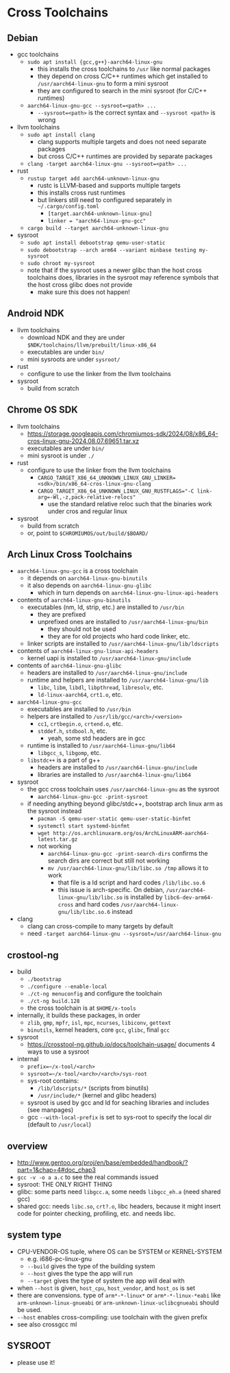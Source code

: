 Cross Toolchains
================

## Debian

- gcc toolchains
  - `sudo apt install {gcc,g++}-aarch64-linux-gnu`
    - this installs the cross toolchains to `/usr` like normal packages
    - they depend on cross C/C++ runtimes which get installed to
      `/usr/aarch64-linux-gnu` to form a mini sysroot
    - they are configured to search in the mini sysroot (for C/C++ runtimes)
  - `aarch64-linux-gnu-gcc --sysroot=<path> ...`
    - `--sysroot=<path>` is the correct syntax and `--sysroot <path>` is wrong
- llvm toolchains
  - `sudo apt install clang`
    - clang supports multiple targets and does not need separate packages
    - but cross C/C++ runtimes are provided by separate packages
  - `clang -target aarch64-linux-gnu --sysroot=<path> ...`
- rust
  - `rustup target add aarch64-unknown-linux-gnu`
    - rustc is LLVM-based and supports multiple targets
    - this installs cross rust runtimes
    - but linkers still need to configured separately in `~/.cargo/config.toml`
      - `[target.aarch64-unknown-linux-gnu]`
      - `linker = "aarch64-linux-gnu-gcc"`
  - `cargo build --target aarch64-unknown-linux-gnu`
- sysroot
  - `sudo apt install debootstrap qemu-user-static`
  - `sudo debootstrap --arch arm64 --variant minbase testing my-sysroot`
  - `sudo chroot my-sysroot`
  - note that if the sysroot uses a newer glibc than the host cross toolchains
    does, libraries in the sysroot may reference symbols that the host cross
    glibc does not provide
    - make sure this does not happen!

## Android NDK

- llvm toolchains
  - download NDK and they are under `$NDK/toolchains/llvm/prebuilt/linux-x86_64`
  - executables are under `bin/`
  - mini sysroots are under `sysroot/`
- rust
  - configure to use the linker from the llvm toolchains
- sysroot
  - build from scratch

## Chrome OS SDK

- llvm toolchains
  - <https://storage.googleapis.com/chromiumos-sdk/2024/08/x86_64-cros-linux-gnu-2024.08.07.69651.tar.xz>
  - executables are under `bin/`
  - mini sysroot is under `./`
- rust
  - configure to use the linker from the llvm toolchains
    - `CARGO_TARGET_X86_64_UNKNOWN_LINUX_GNU_LINKER=<sdk>/bin/x86_64-cros-linux-gnu-clang`
    - `CARGO_TARGET_X86_64_UNKNOWN_LINUX_GNU_RUSTFLAGS="-C link-arg=-Wl,-z,pack-relative-relocs"`
      - use the standard relative reloc such that the binaries work under cros
        and regular linux
- sysroot
  - build from scratch
  - or, point to `$CHROMIUMOS/out/build/$BOARD/`

## Arch Linux Cross Toolchains

- `aarch64-linux-gnu-gcc` is a cross toolchain
  - it depends on `aarch64-linux-gnu-binutils`
  - it also depends on `aarch64-linux-gnu-glibc`
    - which in turn depends on `aarch64-linux-gnu-linux-api-headers`
- contents of `aarch64-linux-gnu-binutils`
  - executables (nm, ld, strip, etc.) are installed to `/usr/bin`
    - they are prefixed
    - unprefixed ones are installed to `/usr/aarch64-linux-gnu/bin`
      - they should not be used
      - they are for old projects who hard code linker, etc.
  - linker scripts are installed to `/usr/aarch64-linux-gnu/lib/ldscripts`
- contents of `aarch64-linux-gnu-linux-api-headers`
  - kernel uapi is installed to `/usr/aarch64-linux-gnu/include`
- contents of `aarch64-linux-gnu-glibc`
  - headers are installed to `/usr/aarch64-linux-gnu/include`
  - runtime and helpers are installed to `/usr/aarch64-linux-gnu/lib`
    - `libc`, `libm`, `libdl`, `libpthread`, `libresolv`, etc.
    - `ld-linux-aarch64`, `crt1.o`, etc.
- `aarch64-linux-gnu-gcc`
  - executables are installed to `/usr/bin`
  - helpers are installed to `/usr/lib/gcc/<arch>/<version>`
    - `cc1`, `crtbegin.o`, `crtend.o`, etc.
    - `stddef.h`, `stdbool.h`, etc.
      - yeah, some std headers are in gcc
  - runtime is installed to `/usr/aarch64-linux-gnu/lib64`
    - `libgcc_s`, `libgomp`, etc.
  - `libstdc++` is a part of g++
    - headers are installed to `/usr/aarch64-linux-gnu/include`
    - libraries are installed to `/usr/aarch64-linux-gnu/lib64`
- sysroot
  - the gcc cross toolchain uses `/usr/aarch64-linux-gnu` as the sysroot
    - `aarch64-linux-gnu-gcc -print-sysroot`
  - if needing anything beyond glibc/stdc++, bootstrap arch linux arm as the
    sysroot instead
    - `pacman -S qemu-user-static qemu-user-static-binfmt`
    - `systemctl start systemd-binfmt`
    - `wget http://os.archlinuxarm.org/os/ArchLinuxARM-aarch64-latest.tar.gz`
    - not working
      - `aarch64-linux-gnu-gcc -print-search-dirs` confirms the search dirs
         are correct but still not working
      - `mv /usr/aarch64-linux-gnu/lib/libc.so /tmp` allows it to work
        - that file is a ld script and hard codes `/lib/libc.so.6`
        - this issue is arch-specific.  On debian,
          `/usr/aarch64-linux-gnu/lib/libc.so` is installed by
          `libc6-dev-arm64-cross` and hard codes
          `/usr/aarch64-linux-gnu/lib/libc.so.6` instead
- clang
  - clang can cross-compile to many targets by default
  - need `-target aarch64-linux-gnu --sysroot=/usr/aarch64-linux-gnu`

## crostool-ng

- build
  - `./bootstrap`
  - `./configure --enable-local`
  - `./ct-ng menuconfig` and configure the toolchain
  - `./ct-ng build.128`
  - the cross toolchain is at `$HOME/x-tools`
- internally, it builds these packages, in order
  - `zlib`, `gmp`, `mpfr`, `isl`, `mpc`, `ncurses`, `libiconv`, `gettext`
  - `binutils`, kernel headers, core `gcc`, `glibc`, final `gcc`
- sysroot
  - <https://crosstool-ng.github.io/docs/toolchain-usage/> documents 4 ways to
    use a sysroot
- internal
  - `prefix=~/x-tool/<arch>`
  - `sysroot=~/x-tool/<arch>/<arch>/sys-root`
  - sys-root contains:
    - `/lib/ldscripts/*` (scripts from binutils)
    - `/usr/include/*` (kernel and glibc headers)
  - sysroot is used by gcc and ld for seaching libraries and includes (see
    manpages)
  - gcc `--with-local-prefix` is set to sys-root to specify the local dir
    (default to `/usr/local`)

## overview

- <http://www.gentoo.org/proj/en/base/embedded/handbook/?part=1&chap=4#doc_chap3>
- `gcc -v -o a a.c` to see the real commands issued
- sysroot: THE ONLY RIGHT THING
- glibc: some parts need `libgcc.a`, some needs `libgcc_eh.a` (need shared gcc)
- shared gcc: needs `libc.so`, `crt?.o`, libc headers, because it might insert code
  for pointer checking, profiling, etc. and needs libc.

## system type

- CPU-VENDOR-OS tuple, where OS can be SYSTEM or KERNEL-SYSTEM
  - e.g. i686-pc-linux-gnu
  - `--build` gives the type of the building system
  - `--host` gives the type the app will run
  - `--target` gives the type of system the app will deal with
- when `--host` is given, `host_cpu`, `host_vendor`, and `host_os` is set
- there are convensions.  type of `arm*-*-linux*` or `arm*-*-linux-*eabi`
  like `arm-unknown-linux-gnueabi` or `arm-unknown-linux-uclibcgnueabi` should
  be used.
- `--host` enables cross-compiling: use toolchain with the given prefix
- see also crossgcc ml

## SYSROOT

- please use it!

